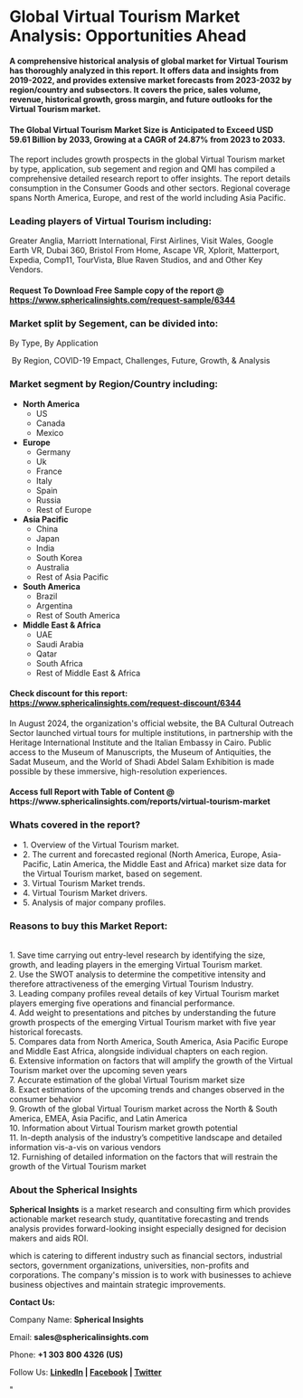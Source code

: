 <h1><strong>Global Virtual Tourism Market Analysis: Opportunities Ahead</strong></h1>
<p><strong>A comprehensive historical analysis of global market for Virtual Tourism has thoroughly analyzed in this report. It offers data and insights from 2019-2022, and provides extensive market forecasts from 2023-2032 by region/country and subsectors. It covers the price, sales volume, revenue, historical growth, gross margin, and future outlooks for the Virtual Tourism market.</strong></p>
<h4><strong>The Global Virtual Tourism Market Size is Anticipated to Exceed USD 59.61 Billion by 2033, Growing at a CAGR of 24.87% from 2023 to 2033.&nbsp;</strong></h4>
<p>The report includes growth prospects in the global Virtual Tourism market by type, application, sub segement and region and QMI has compiled a comprehensive detailed research report to offer insights. The report details consumption in the Consumer Goods and other sectors. Regional coverage spans North America, Europe, and rest of the world including Asia Pacific.</p>
<h3><strong>Leading players of Virtual Tourism including:</strong></h3>
<p>Greater Anglia, Marriott International, First Airlines, Visit Wales, Google Earth VR, Dubai 360, Bristol From Home, Ascape VR, Xplorit, Matterport, Expedia, Comp11, TourVista, Blue Raven Studios, and and Other Key Vendors.</p>
<h4>Request To Download Free Sample copy of the report @ <a href="https://www.sphericalinsights.com/request-sample/6344">https://www.sphericalinsights.com/request-sample/6344</a></h4>
<h3><strong>Market split by Segement, can be divided into:</strong></h3>
<p>By Type, By Application</p>
<p>&nbsp;By Region, COVID-19 Empact, Challenges, Future, Growth, &amp; Analysis</p>
<h3><strong>Market segment by Region/Country including:</strong></h3>
<ul>
<li><strong>North America</strong>
<ul>
<li>US</li>
<li>Canada</li>
<li>Mexico</li>
</ul>
</li>
<li><strong>Europe</strong>
<ul>
<li>Germany</li>
<li>Uk</li>
<li>France</li>
<li>Italy</li>
<li>Spain</li>
<li>Russia</li>
<li>Rest of Europe</li>
</ul>
</li>
<li><strong>Asia Pacific</strong>
<ul>
<li>China</li>
<li>Japan</li>
<li>India</li>
<li>South Korea</li>
<li>Australia</li>
<li>Rest of Asia Pacific</li>
</ul>
</li>
<li><strong>South America</strong>
<ul>
<li>Brazil</li>
<li>Argentina</li>
<li>Rest of South America</li>
</ul>
</li>
<li><strong>Middle East &amp; Africa</strong>
<ul>
<li>UAE</li>
<li>Saudi Arabia</li>
<li>Qatar</li>
<li>South Africa</li>
<li>Rest of Middle East &amp; Africa</li>
</ul>
</li>
</ul>
<h4>Check discount for this report: <a href="https://www.sphericalinsights.com/request-discount/6344">https://www.sphericalinsights.com/request-discount/6344</a></h4>
<p>In August 2024,&nbsp;the organization's official website, the BA Cultural Outreach Sector launched virtual tours for multiple institutions, in partnership with the Heritage International Institute and the Italian Embassy in Cairo. Public access to the Museum of Manuscripts, the Museum of Antiquities, the Sadat Museum, and the World of Shadi Abdel Salam Exhibition is made possible by these immersive, high-resolution experiences.</p>
<h4>Access full Report with Table of Content @ <a>https://www.sphericalinsights.com/reports/virtual-tourism-market</a></h4>
<h3><strong>Whats covered in the report?</strong></h3>
<ul>
<li>1. Overview of the Virtual Tourism market.</li>
<li>2. The current and forecasted regional (North America, Europe, Asia-Pacific, Latin America, the Middle East and Africa) market size data for the Virtual Tourism market, based on segement.</li>
<li>3. Virtual Tourism Market trends.</li>
<li>4. Virtual Tourism Market drivers.</li>
<li>5. Analysis of major company profiles.</li>
</ul>
<h3><strong>Reasons to buy this Market Report:</strong></h3>
<p><br /> 1. Save time carrying out entry-level research by identifying the size, growth, and leading players in the emerging Virtual Tourism market.<br /> 2. Use the SWOT analysis to determine the competitive intensity and therefore attractiveness of the emerging Virtual Tourism Industry.<br /> 3. Leading company profiles reveal details of key Virtual Tourism market players emerging five operations and financial performance.<br /> 4. Add weight to presentations and pitches by understanding the future growth prospects of the emerging Virtual Tourism market with five year historical forecasts.<br /> 5. Compares data from North America, South America, Asia Pacific Europe and Middle East Africa, alongside individual chapters on each region.<br /> 6. Extensive information on factors that will amplify the growth of the Virtual Tourism market over the upcoming seven years<br /> 7. Accurate estimation of the global Virtual Tourism market size <br /> 8. Exact estimations of the upcoming trends and changes observed in the consumer behavior <br /> 9. Growth of the global Virtual Tourism market across the North &amp; South America, EMEA, Asia Pacific, and Latin America<br /> 10. Information about Virtual Tourism market growth potential<br /> 11. In-depth analysis of the industry&rsquo;s competitive landscape and detailed information vis-a-vis on various vendors<br /> 12. Furnishing of detailed information on the factors that will restrain the growth of the Virtual Tourism market</p>
<h3><strong>About the Spherical Insights</strong></h3>
<p><strong>Spherical Insights</strong> is a market research and consulting firm which provides actionable market research study, quantitative forecasting and trends analysis provides forward-looking insight especially designed for decision makers and aids ROI.</p>
<p>which is catering to different industry such as financial sectors, industrial sectors, government organizations, universities, non-profits and corporations. The company's mission is to work with businesses to achieve business objectives and maintain strategic improvements.</p>
<p><strong>Contact Us:</strong></p>
<p>Company Name: <strong>Spherical Insights</strong></p>
<p>Email: <strong>sales@sphericalinsights.com</strong></p>
<p>Phone: <strong>+1 303 800 4326 (US)</strong></p>
<p>Follow Us: <strong><a href="https://www.linkedin.com/company/spherical-insight/"><u>LinkedIn</u></a> | <a href="https://www.facebook.com/sphericalinsights22"><u>Facebook</u></a> | <a href="https://twitter.com/SInsights_US"><u>Twitter</u></a></strong></p>
<p>"</p>
